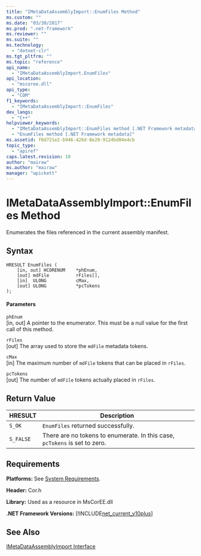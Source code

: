 ```yaml
---
title: "IMetaDataAssemblyImport::EnumFiles Method"
ms.custom: ""
ms.date: "03/30/2017"
ms.prod: ".net-framework"
ms.reviewer: ""
ms.suite: ""
ms.technology: 
  - "dotnet-clr"
ms.tgt_pltfrm: ""
ms.topic: "reference"
api_name: 
  - "IMetaDataAssemblyImport.EnumFiles"
api_location: 
  - "mscoree.dll"
api_type: 
  - "COM"
f1_keywords: 
  - "IMetaDataAssemblyImport::EnumFiles"
dev_langs: 
  - "C++"
helpviewer_keywords: 
  - "IMetaDataAssemblyImport::EnumFiles method [.NET Framework metadata]"
  - "EnumFiles method [.NET Framework metadata]"
ms.assetid: f0d721e2-b946-426d-8e20-9124bd04e4cb
topic_type: 
  - "apiref"
caps.latest.revision: 10
author: "mairaw"
ms.author: "mairaw"
manager: "wpickett"
---
```

# IMetaDataAssemblyImport::EnumFiles Method
Enumerates the files referenced in the current assembly manifest.  
  
## Syntax  
  
```  
HRESULT EnumFiles (  
    [in, out] HCORENUM    *phEnum,   
    [out] mdFile          rFiles[],   
    [in]  ULONG           cMax,   
    [out] ULONG           *pcTokens  
);  
```  
  
#### Parameters  
 `phEnum`  
 [in, out] A pointer to the enumerator. This must be a null value for the first call of this method.  
  
 `rFiles`  
 [out] The array used to store the `mdFile` metadata tokens.  
  
 `cMax`  
 [in] The maximum number of `mdFile` tokens that can be placed in `rFiles`.  
  
 `pcTokens`  
 [out] The number of `mdFile` tokens actually placed in `rFiles`.  
  
## Return Value  
  
|HRESULT|Description|  
|-------------|-----------------|  
|`S_OK`|`EnumFiles` returned successfully.|  
|`S_FALSE`|There are no tokens to enumerate. In this case, `pcTokens` is set to zero.|  
  
## Requirements  
 **Platforms:** See [System Requirements](../../../../docs/framework/get-started/system-requirements.md).  
  
 **Header:** Cor.h  
  
 **Library:** Used as a resource in MsCorEE.dll  
  
 **.NET Framework Versions:** [!INCLUDE[net_current_v10plus](../../../../includes/net-current-v10plus-md.md)]  
  
## See Also  
 [IMetaDataAssemblyImport Interface](../../../../docs/framework/unmanaged-api/metadata/imetadataassemblyimport-interface.md)
